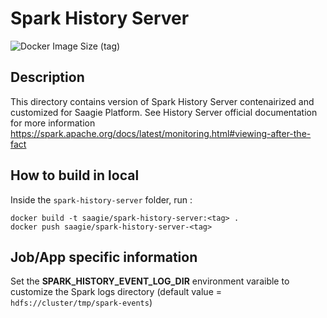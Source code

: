 # Spark History Server

![Docker Image Size (tag)](https://img.shields.io/docker/image-size/saagie/spark-history-server/1.3?label=v1.3%20image%20size&style=for-the-badge)

## Description
This directory contains version of Spark History Server contenairized and customized for Saagie Platform.
See History Server official documentation for more information https://spark.apache.org/docs/latest/monitoring.html#viewing-after-the-fact

## How to build in local

Inside the `spark-history-server` folder, run :
```
docker build -t saagie/spark-history-server:<tag> .
docker push saagie/spark-history-server-<tag>
```

## Job/App specific information

Set the **SPARK_HISTORY_EVENT_LOG_DIR** environment varaible to customize the Spark logs directory (default value = `hdfs://cluster/tmp/spark-events`)
